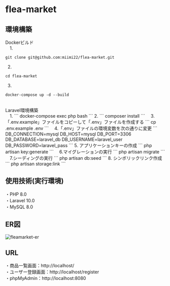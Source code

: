 # flea-market

## 環境構築
Dockerビルド<br>
&emsp;1.
```
git clone git@github.com:miimi22/flea-market.git
```
2.
```
cd flea-market
```
3.
```
docker-compose up -d --build
```
<br>
Laravel環境構築<br>
&emsp;1.
```
docker-compose exec php bash
```
2.
```
composer install
```
&emsp;3.「.env.example」ファイルをコピーして「.env」ファイルを作成する
```
cp .env.example .env
```
&emsp;4.「.env」ファイルの環境変数を次の通りに変更
```
DB_CONNECTION=mysql
DB_HOST=mysql
DB_PORT=3306
DB_DATABASE=laravel_db
DB_USERNAME=laravel_user
DB_PASSWORD=laravel_pass
```
5. アプリケーションキーの作成
```
php artisan key:generate
```
&emsp;6.マイグレーションの実行
```
php artisan migrate
```
&emsp;7.シーディングの実行
```
php artisan db:seed
```
8. シンボリックリンク作成
```
php artisan storage:link
```

## 使用技術(実行環境)
・PHP 8.0
<br>
・Laravel 10.0
<br>
・MySQL 8.0

## ER図
![fleamarket-er](https://github.com/user-attachments/assets/0ffeac5a-0a44-4d58-8d27-a91f2509e51a)

## URL
・商品一覧画面：http://localhost/
<br>
・ユーザー登録画面：http://localhost/register
<br>
・phpMyAdmin：http://localhost:8080
